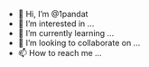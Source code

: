 - 👋 Hi, I’m @1pandat
- 👀 I’m interested in ...
- 🌱 I’m currently learning ...
- 💞️ I’m looking to collaborate on ...
- 📫 How to reach me ...

<!---
1pandat/1pandat is a ✨ special ✨ repository because its `README.md` (this file) appears on your GitHub profile.
You can click the Preview link to take a look at your changes.
--->
